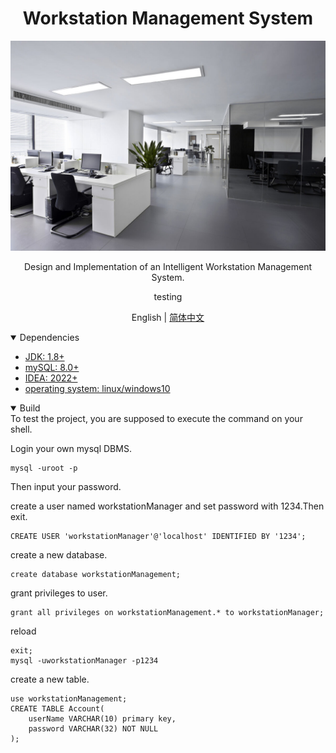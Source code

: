 # <div align="center">Workstation Management System</div>
<div align="center">
    <img src=".github/imgs/workStation.png" width="850">
    <p>
        Design and Implementation of an Intelligent Workstation Management System.
    </p>
    <p>
        testing
    </p>

English | [简体中文](.github/README_cn.md)
</div>

<details open>
<summary>Dependencies</summary>

<!-- names of dependencies and websites if had -->
- [JDK: 1.8+](https://www.oracle.com/java/technologies/downloads)
- [mySQL: 8.0+](https://www.mysql.com)
- [IDEA: 2022+](https://www.jetbrains.com/idea)
- [operating system: linux/windows10]()
</details>

<details open>
<summary>Build</summary>
To test the project, you are supposed to execute the command on your shell.

Login your own mysql DBMS.
```
mysql -uroot -p
```
Then input your password.

create a user named workstationManager and set password with 1234.Then exit.
```
CREATE USER 'workstationManager'@'localhost' IDENTIFIED BY '1234';
```
create a new database.
```
create database workstationManagement;
```
grant privileges to user.
```
grant all privileges on workstationManagement.* to workstationManager;
```
reload
```
exit;
mysql -uworkstationManager -p1234
```
create a new table.
```
use workstationManagement;
CREATE TABLE Account(
    userName VARCHAR(10) primary key,
    password VARCHAR(32) NOT NULL
);
```
</details>
